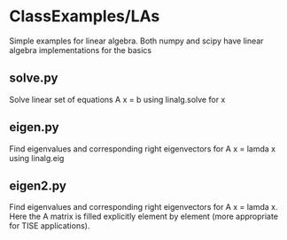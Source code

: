# ClassExamples/LAs
Simple examples for linear algebra. 
Both numpy and scipy have linear algebra implementations for the basics

## solve.py

Solve linear set of equations A x = b using linalg.solve for x

## eigen.py

Find eigenvalues and corresponding right eigenvectors for A x = lamda x 
using linalg.eig

## eigen2.py

Find eigenvalues and corresponding right eigenvectors for A x = lamda x.
Here the A matrix is filled explicitly element by element (more appropriate 
for TISE applications).
